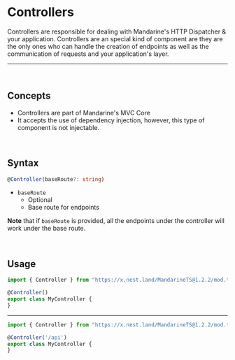 # Controllers
Controllers are responsible for dealing with Mandarine's HTTP Dispatcher & your application. Controllers are an special kind of component are they are the only ones who can handle the creation of endpoints as well as the communication of requests and your application's layer.

-----
&nbsp;

## Concepts
- Controllers are part of Mandarine's MVC Core
- It accepts the use of dependency injection, however, this type of component is not injectable.

&nbsp;

## Syntax

```typescript
@Controller(baseRoute?: string)
```
- `baseRoute`
    - Optional
    - Base route for endpoints


**Note** that if `baseRoute` is provided, all the endpoints under the controller will work under the base route.

&nbsp;

## Usage

```typescript
import { Controller } from "https://x.nest.land/MandarineTS@1.2.2/mod.ts";

@Controller()
export class MyController {
}
```
----
```typescript
import { Controller } from "https://x.nest.land/MandarineTS@1.2.2/mod.ts";

@Controller('/api')
export class MyController {
}
```

